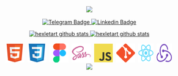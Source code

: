 <div align="center">
  <img
    src="https://capsule-render.vercel.app/api?type=waving&color=0:3884FF,90:0032A8&height=190&section=header&text=Artem%20Pelikh&desc=frontend%20developer&animation=fadeIn&fontColor=fff&fontSize=52&fontAlign=76&fontAlignY=40&descSize=16&descAlign=82.5&descAlignY=16"
  />
</div>

<p align="center">
  <a href="https://t.me/My_profile_Art" target="_blank">
    <img
      src="https://img.shields.io/badge/-telegram-0088cc?style=for-the-badge&logo=telegram&logoColor=white"
      alt="Telegram Badge"
    />
  </a>
  <a href="https://www.linkedin.com/in/hexletart" target="_blank">
    <img
      src="https://img.shields.io/badge/LinkedIn-0077B5?style=for-the-badge&logo=linkedin&logoColor=white"
      alt="Linkedin Badge"
    />
  </a>
</p>

<div align="center">
  <a href="https://github.com/hexletart?tab=repositories" target="_blank">
    <img
      src="https://github-readme-stats.vercel.app/api?username=hexletart&show_icons=true&count_private=true&hide_border=true&title_color=494&text_color=888&icon_color=494&bg_color=0000"
      title="hexletart github repositories"
      alt="hexletart github stats"
      width="49%"
    />
  </a>
  <a href="https://github.com/hexletart?tab=repositories" target="_blank">
    <img
      src="https://github-readme-stats.vercel.app/api/top-langs/?username=hexletart&&layout=compact&hide_border=true&title_color=494&text_color=888&bg_color=0000"
      title="hexletart github repositories"
      alt="hexletart github stats"
      width="31%"
    />
  </a>
</div>

<br />

<div align="center">
  <a href="https://en.wikipedia.org/wiki/HTML" target="_blank">
    <img
      src="https://github.com/devicons/devicon/blob/master/icons/html5/html5-original.svg"
      title="HTML5"
      alt="HTML"
      width="50"
      height="50" /></a
  >&nbsp;
  <a href="https://en.wikipedia.org/wiki/CSS" target="_blank">
    <img
      src="https://github.com/devicons/devicon/blob/master/icons/css3/css3-original.svg"
      title="CSS3"
      alt="CSS"
      width="50"
      height="50" /></a
  >&nbsp;
  <a href="https://www.figma.com/" target="_blank">
    <img
      src="https://github.com/devicons/devicon/blob/master/icons/figma/figma-original.svg"
      title="Figma"
      alt="Figma"
      width="50"
      height="50" /></a
  >&nbsp;
  <a href="https://sass-lang.com/" target="_blank">
    <img
      src="https://github.com/devicons/devicon/blob/master/icons/sass/sass-original.svg"
      title="SASS"
      alt="SASS"
      width="50"
      height="50" /></a
  >&nbsp;
  <a href="https://en.wikipedia.org/wiki/JavaScript" target="_blank">
    <img
      src="https://github.com/devicons/devicon/blob/master/icons/javascript/javascript-original.svg"
      title="JavaScript"
      alt="JavaScript"
      width="50"
      height="50" /></a
  >&nbsp;
  <a href="https://git-scm.com/" target="_blank">
    <img
      src="https://github.com/devicons/devicon/blob/master/icons/git/git-original.svg"
      title="Git"
      alt="Git"
      width="50"
      height="50" /></a
  >&nbsp;
  <a href="https://reactjs.org/" target="_blank">
    <img
      src="https://github.com/devicons/devicon/blob/master/icons/react/react-original.svg"
      title="React"
      alt="React"
      width="40"
      height="50" /></a
  >&nbsp;
  <a href="https://redux.js.org/" target="_blank">
    <img
      src="https://github.com/devicons/devicon/blob/master/icons/redux/redux-original.svg"
      title="Redux"
      alt="Redux "
      width="40"
      height="50" /></a
  >&nbsp;
</div>

<div align="center">
  <a href="mailto:hexletart@gmail.com">
    <img
      src="https://capsule-render.vercel.app/api?type=waving&color=0:3884FF,90:0032A8&height=120&section=footer&text=looking%20for%20a%20job&animation=fadeIn&fontColor=fff&fontSize=14&fontAlign=50&fontAlignY=80&descSize=20&descAlign=84&descAlignY=43"
    />
  </a>
</div>
